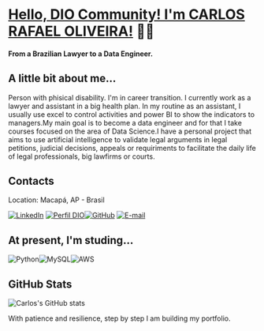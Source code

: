 # [Hello, DIO Community! I'm CARLOS RAFAEL OLIVEIRA!](https://www.linkedin.com/in/carlosrafaelds/) 👨‍🦽

#### From a Brazilian Lawyer to a Data Engineer.

## A little bit about me...
Person with phisical disability. I'm in career transition. I currently work as a lawyer and assistant in a big health plan. In my routine as an assistant, I usually use excel to control activities and power BI to show the indicators to managers.My main goal is to become a data engineer and for that I take courses focused on the area of Data Science.I have a personal project that aims to use artificial intelligence to validate legal arguments in legal petitions, judicial decisions, appeals or requiriments to facilitate the daily life of legal professionals, big lawfirms or courts.

## Contacts

Location: Macapá, AP - Brasil

[![LinkedIn](https://img.shields.io/badge/LinkedIn-0077B5?style=for-the-badge&logo=linkedin&logoColor=white)](https://www.linkedin.com/in/carlosrafaelds/) [![Perfil DIO](https://img.shields.io/badge/-Meu%20Perfil%20na%20DIO-0077B5?style=for-the-badge&logo=gitbook&logoColor=white)](hhttps://www.dio.me/users/carlosrafael_ds)[![GitHub](https://img.shields.io/badge/GitHub-100000?style=for-the-badge&logo=github&logoColor=white)](https://github.com/carlosrafaelds/) [![E-mail](https://img.shields.io/badge/-Email-000?style=for-the-badge&logo=microsoft-outlook&logoColor=007BFF)](mailto:carlosrafael.ds@hotmail.com)

## At present, I'm studing...

![Python](https://img.shields.io/badge/python-3670A0?style=for-the-badge&logo=python&logoColor=ffdd54)![MySQL](https://img.shields.io/badge/MySQL-00000F?style=for-the-badge&logo=mysql&logoColor=white)![AWS](https://img.shields.io/badge/AWS-000.svg?style=for-the-badge&logo=amazon-aws&logoColor=white)

## GitHub Stats

![Carlos's GitHub stats](https://github-readme-stats.vercel.app/api?username=carlosrafaelds&show_icons=true&theme=radical)

With patience and resilience, step by step I am building my portfolio.
